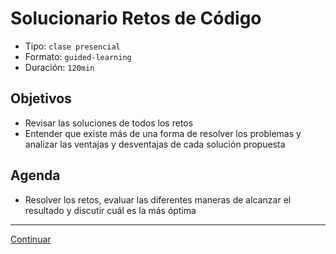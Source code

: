 # Solucionario Retos de Código
- Tipo: `clase presencial`
- Formato: `guided-learning`
- Duración: `120min`

## Objetivos

- Revisar las soluciones de todos los retos
- Entender que existe más de una forma de resolver los problemas y analizar las ventajas y desventajas de cada solución propuesta

## Agenda

* Resolver los retos, evaluar las diferentes maneras de alcanzar el resultado y discutir cuál es la más óptima


***
[Continuar](11-quiz-2.md)
